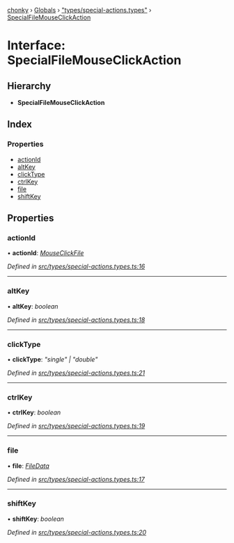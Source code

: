 [chonky](../README.md) › [Globals](../globals.md) › ["types/special-actions.types"](../modules/_types_special_actions_types_.md) › [SpecialFileMouseClickAction](_types_special_actions_types_.specialfilemouseclickaction.md)

# Interface: SpecialFileMouseClickAction

## Hierarchy

* **SpecialFileMouseClickAction**

## Index

### Properties

* [actionId](_types_special_actions_types_.specialfilemouseclickaction.md#actionid)
* [altKey](_types_special_actions_types_.specialfilemouseclickaction.md#altkey)
* [clickType](_types_special_actions_types_.specialfilemouseclickaction.md#clicktype)
* [ctrlKey](_types_special_actions_types_.specialfilemouseclickaction.md#ctrlkey)
* [file](_types_special_actions_types_.specialfilemouseclickaction.md#file)
* [shiftKey](_types_special_actions_types_.specialfilemouseclickaction.md#shiftkey)

## Properties

###  actionId

• **actionId**: *[MouseClickFile](../enums/_types_special_actions_types_.specialaction.md#mouseclickfile)*

*Defined in [src/types/special-actions.types.ts:16](https://github.com/TimboKZ/Chonky/blob/bceb265/src/types/special-actions.types.ts#L16)*

___

###  altKey

• **altKey**: *boolean*

*Defined in [src/types/special-actions.types.ts:18](https://github.com/TimboKZ/Chonky/blob/bceb265/src/types/special-actions.types.ts#L18)*

___

###  clickType

• **clickType**: *"single" | "double"*

*Defined in [src/types/special-actions.types.ts:21](https://github.com/TimboKZ/Chonky/blob/bceb265/src/types/special-actions.types.ts#L21)*

___

###  ctrlKey

• **ctrlKey**: *boolean*

*Defined in [src/types/special-actions.types.ts:19](https://github.com/TimboKZ/Chonky/blob/bceb265/src/types/special-actions.types.ts#L19)*

___

###  file

• **file**: *[FileData](_types_files_types_.filedata.md)*

*Defined in [src/types/special-actions.types.ts:17](https://github.com/TimboKZ/Chonky/blob/bceb265/src/types/special-actions.types.ts#L17)*

___

###  shiftKey

• **shiftKey**: *boolean*

*Defined in [src/types/special-actions.types.ts:20](https://github.com/TimboKZ/Chonky/blob/bceb265/src/types/special-actions.types.ts#L20)*
